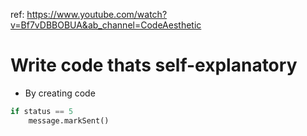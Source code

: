 ref: https://www.youtube.com/watch?v=Bf7vDBBOBUA&ab_channel=CodeAesthetic

# Write code thats self-explanatory

- By creating code

```python
if status == 5
	message.markSent()
```